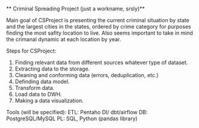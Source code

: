 ** Criminal Spreading Project (just a workname, srsly)**

Main goal of CSProject is presenting the current criminal situation by state and the largest cities in the states, ordered by crime category for purposes finding the most safity location to live.
Also seems important to take in mind the crimanal dynamic at each location by year.

Steps for CSProject:
1. Finding relevant data from different sources whatever type of dataset.
2. Extracting data to the storage.
3. Cleaning and conforming data (errors, deduplication, etc.) 
4. Definding data model.
5. Transform data.
6. Load data to DWH.
7. Making a data visualization.

Tools (will be specified):
ETL: Pentaho DI/ dbt/airflow
DB: PostgreSQL/MySQL
PL: SQL, Python (pandas library)

